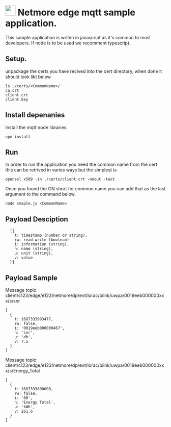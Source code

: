 # <img src="https://github.com/netmoregroup/netmore-installer/blob/develop/src/assets/netmore-sheld.svg" width="32"/> Netmore edge mqtt sample application.

This sample application is writen in javascript as it's common 
to most developers. If node is to be used we recomment typescript.

## Setup.
unpackage the certs you have recived into the cert directory, when done it should look
likt below

    ls ./certs/<CommonName>/
    ca.crt  
    client.crt
    client.key

## Install depenanies
Install the mqtt node libraries.

    npm install

## Run
In order to run the application you need the common name from the cert
this can be retrived in varios ways but the simplest is 

    openssl x509 -in ./certs/client.crt -noout -text

Once you found the CN short for common name you can add that as the last 
argument to the command below.

    node smaple.js <CommonName>

## Payload Desciption

      [{
        t: timestamp (number or string),
        rw: read write (boolean)
        i: information (string),
        n: name (string),
        u: unit (string),
        v: value 
      }]
  
## Payload Sample
Message topic: client/c123/edge/e123/netmore/dp/evt/lorac/blink/uwpa/0019eeb000000xxx/s/snr 

    [
      {
        t: 1687333993477,
        rw: false,
        i: '0019eeb000000467',
        n: 'snr',
        u: 'db',
        v: 7.5
      }
    ]

Message topic: client/c123/edge/e123/netmore/dp/evt/lorac/blink/uwpa/0019eeb000000xxx/s/Energy_Total 

    [
      {
        t: 1687333800000,
        rw: false,
        i: '60',
        n: 'Energy Total',
        u: 'kWh',
        v: 261.6
      }
    ]
